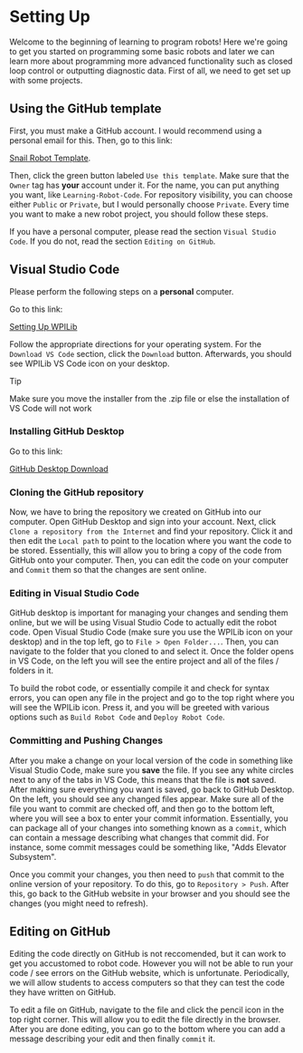 # Setting Up

Welcome to the beginning of learning to program robots! Here we're going to get you started on programming some basic robots and later we can learn more about programming more advanced functionality such as closed loop control or outputting diagnostic data. First of all, we need to get set up with some projects.

## Using the GitHub template

First, you must make a GitHub account. I would recommend using a personal email for this. Then, go to this link:

[Snail Robot Template](https://github.com/FRC1257/Snail-Robot-Template).

Then, click the green button labeled `Use this template`. Make sure that the `Owner` tag has **your** account under it. For the name, you can put anything you want, like `Learning-Robot-Code`. For repository visibility, you can choose either `Public` or `Private`, but I would personally choose `Private`. Every time you want to make a new robot project, you should follow these steps.

If you have a personal computer, please read the section `Visual Studio Code`. If you do not, read the section `Editing on GitHub`.

## Visual Studio Code

Please perform the following steps on a **personal** computer.

Go to this link:

[Setting Up WPILib](https://docs.wpilib.org/en/latest/docs/getting-started/getting-started-frc-control-system/wpilib-setup.html)

Follow the appropriate directions for your operating system. For the `Download VS Code` section, click the `Download` button. Afterwards, you should see WPILib VS Code icon on your desktop.

> [!TIP]
> Make sure you move the installer from the .zip file or else the installation of VS Code will not work

### Installing GitHub Desktop

Go to this link:

[GitHub Desktop Download](https://desktop.github.com/)

### Cloning the GitHub repository

Now, we have to bring the repository we created on GitHub into our computer. Open GitHub Desktop and sign into your account. Next, click `Clone a repository from the Internet` and find your repository. Click it and then edit the `Local path` to point to the location where you want the code to be stored. Essentially, this will allow you to bring a copy of the code from GitHub onto your computer. Then, you can edit the code on your computer and `Commit` them so that the changes are sent online.

### Editing in Visual Studio Code

GitHub desktop is important for managing your changes and sending them online, but we will be using Visual Studio Code to actually edit the robot code. Open Visual Studio Code (make sure you use the WPILib icon on your desktop) and in the top left, go to `File > Open Folder...`. Then, you can navigate to the folder that you cloned to and select it. Once the folder opens in VS Code, on the left you will see the entire project and all of the files / folders in it.

To build the robot code, or essentially compile it and check for syntax errors, you can open any file in the project and go to the top right where you will see the WPILib icon. Press it, and you will be greeted with various options such as `Build Robot Code` and `Deploy Robot Code`.

### Committing and Pushing Changes

After you make a change on your local version of the code in something like Visual Studio Code, make sure you **save** the file. If you see any white circles next to any of the tabs in VS Code, this means that the file is **not** saved. After making sure everything you want is saved, go back to GitHub Desktop. On the left, you should see any changed files appear. Make sure all of the file you want to commit are checked off, and then go to the bottom left, where you will see a box to enter your commit information. Essentially, you can package all of your changes into something known as a `commit`, which can contain a message describing what changes that commit did. For instance, some commit messages could be something like, "Adds Elevator Subsystem".

Once you commit your changes, you then need to `push` that commit to the online version of your repository. To do this, go to `Repository > Push`. After this, go back to the GitHub website in your browser and you should see the changes (you might need to refresh).

## Editing on GitHub

Editing the code directly on GitHub is not reccomended, but it can work to get you accustomed to robot code. However you will not be able to run your code / see errors on the GitHub website, which is unfortunate. Periodically, we will allow students to access computers so that they can test the code they have written on GitHub.

To edit a file on GitHub, navigate to the file and click the pencil icon in the top right corner. This will allow you to edit the file directly in the browser. After you are done editing, you can go to the bottom where you can add a message describing your edit and then finally `commit` it.
